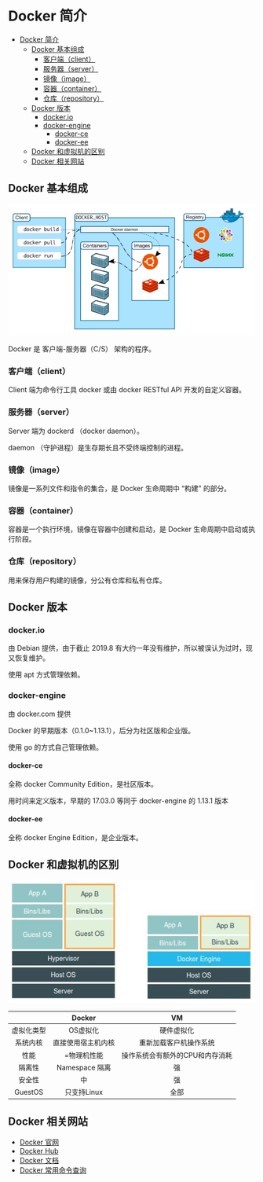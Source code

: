 # Docker 简介

- [Docker 简介](#docker-简介)
  - [Docker 基本组成](#docker-基本组成)
    - [客户端（client）](#客户端client)
    - [服务器（server）](#服务器server)
    - [镜像（image）](#镜像image)
    - [容器（container）](#容器container)
    - [仓库（repository）](#仓库repository)
  - [Docker 版本](#docker-版本)
    - [docker.io](#dockerio)
    - [docker-engine](#docker-engine)
      - [docker-ce](#docker-ce)
      - [docker-ee](#docker-ee)
  - [Docker 和虚拟机的区别](#docker-和虚拟机的区别)
  - [Docker 相关网站](#docker-相关网站)

## Docker 基本组成

![Docker架构](images/docker_architecture.jpg)

Docker 是 客户端-服务器（C/S） 架构的程序。

### 客户端（client）

Client 端为命令行工具 docker 或由 docker RESTful API 开发的自定义容器。

### 服务器（server）

Server 端为 dockerd （docker daemon）。

daemon （守护进程）是生存期长且不受终端控制的进程。

### 镜像（image）

镜像是一系列文件和指令的集合，是 Docker 生命周期中 “构建” 的部分。

### 容器（container）

容器是一个执行环境，镜像在容器中创建和启动，是 Docker 生命周期中启动或执行阶段。

### 仓库（repository）

用来保存用户构建的镜像，分公有仓库和私有仓库。

## Docker 版本

### docker.io

由 Debian 提供，由于截止 2019.8 有大约一年没有维护，所以被误认为过时，现又恢复维护。

使用 apt 方式管理依赖。

### docker-engine

由 docker.com 提供

Docker 的早期版本（0.1.0~1.13.1），后分为社区版和企业版。

使用 go 的方式自己管理依赖。

#### docker-ce

全称 docker Community Edition，是社区版本。

用时间来定义版本，早期的 17.03.0 等同于 docker-engine 的 1.13.1 版本

#### docker-ee

全称 docker Engine Edition，是企业版本。

## Docker 和虚拟机的区别

![Docker&VM](./images/docker&vm.jpg)

||Docker|VM|
|:-:|:-:|:-:|
|虚拟化类型|OS虚拟化|硬件虚拟化|
|系统内核|直接使用宿主机内核|重新加载客户机操作系统|
|性能|=物理机性能|操作系统会有额外的CPU和内存消耗|
|隔离性|Namespace 隔离|强|
|安全性|中|强|
|GuestOS|只支持Linux|全部|

## Docker 相关网站

- [Docker 官网](https://www.docker.com/)
- [Docker Hub](https://hub.docker.com/)
- [Docker 文档](https://docs.docker.com/)
- [Docker 常用命令查询](https://docs.docker.com/reference/)